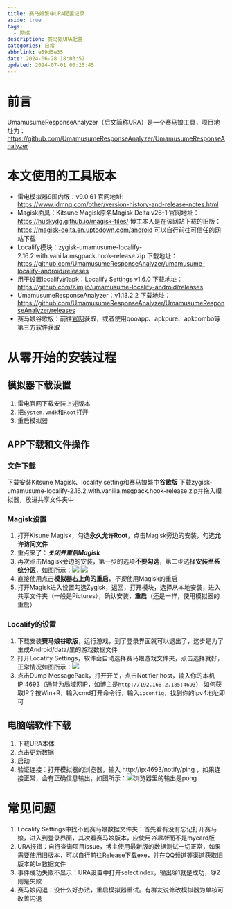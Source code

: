 ```yaml
---
title: 赛马娘繁中URA配置记录
aside: true
tags:
  - 网络
description: 赛马娘URA配置
categories: 日常
abbrlink: e59d5e35
date: 2024-06-28 18:03:52
updated: 2024-07-01 00:25:45
---
```




# 前言
UmamusumeResponseAnalyzer（后文简称URA）是一个赛马娘工具，项目地址为：
https://github.com/UmamusumeResponseAnalyzer/UmamusumeResponseAnalyzer
# 本文使用的工具版本

- 雷电模拟器9国内版：v9.0.61  官网地址: https://www.ldmnq.com/other/version-history-and-release-notes.html
- Magisk面具：Kitsune Magisk原名Magisk Delta v26-1 官网地址： https://huskydg.github.io/magisk-files/ 博主本人是在该网站下载的旧版： https://magisk-delta.en.uptodown.com/android 可以自行前往可信任的网站下载
- Localify模块：zygisk-umamusume-localify-2.16.2.with.vanilla.msgpack.hook-release.zip 下载地址： https://github.com/UmamusumeResponseAnalyzer/umamusume-localify-android/releases
- 用于设置localify的apk：Localify Settings v1.6.0 下载地址： https://github.com/Kimjio/umamusume-localify-android/releases
- UmamusumeResponseAnalyzer：v1.13.2.2 下载地址： https://github.com/UmamusumeResponseAnalyzer/UmamusumeResponseAnalyzer/releases
- 赛马娘谷歌版：前往[官网](https://uma.komoejoy.com/)获取，或者使用qooapp、apkpure、apkcombo等第三方软件获取
# 从零开始的安装过程
## 模拟器下载设置

1. 雷电官网下载安装上述版本
2. 把`System.vmdk`和`Root`打开
3. 重启模拟器

## APP下载和文件操作
### 文件下载
下载安装Kitsune Magisk、localify setting和赛马娘繁中**谷歌版**
下载zygisk-umamusume-localify-2.16.2.with.vanilla.msgpack.hook-release.zip并拖入模拟器，放进共享文件夹中
### Magisk设置

1. 打开Kisune Magisk，勾选**永久允许Root**，点击Magisk旁边的安装，勾选**允许访问文件**
2. 重点来了：***关闭并重启Magisk***
3. 再次点击Magisk旁边的安装，第一步的选项**不要勾选**，第二步选择**安装至系统分区**，如图所示：![](../images/dea47f18cf40dc9c93b60819f073904c.png) ![](../images/caf5dd1164e5cf2a5c5197a6583d913e.png)
4. 直接使用点击**模拟器右上角的重启**，*不要*使用Magisk的重启
5. 打开Magisk进入设置勾选Zygisk，返回，打开模块，选择从本地安装，进入共享文件夹（一般是Pictures），确认安装，**重启**（还是一样，使用模拟器的重启）

### Localify的设置

1. 下载安装**赛马娘谷歌版**，运行游戏，到了登录界面就可以退出了，这步是为了生成Android/data/里的游戏数据文件
2. 打开Locatify Settings，软件会自动选择赛马娘游戏文件夹，点击选择就好，正常情况如图所示：![](../images/bfd49008470e900bc7c441470cb5ac2d.png)
3. 点击Dump MessagePack，打开开关，点击Notifier host，输入你的本机IP:4693（通常为局域网IP，如博主是`http://192.168.2.185:4693`）
   如何获取IP？按Win+R，输入cmd打开命令行，输入`ipconfig`，找到你的ipv4地址即可

## 电脑端软件下载
1. 下载URA本体
2. 点击更新数据
3. 启动
4. 验证连接：打开模拟器的浏览器，输入 http://ip:4693/notify/ping ，如果连接正常，会有正确信息输出，如图所示：![浏览器里的输出是pong](../images/b36af439471dee46bfcf2b9e5073a352.png)

# 常见问题
1. Localify Settings中找不到赛马娘数据文件夹：首先看有没有忘记打开赛马娘，进入到登录界面，其次看赛马娘版本，应使用*谷歌版*而不是mycard版
2. URA报错：自行查询项目issue，博主使用最新版的数据测试一切正常，如果需要使用旧版本，可以自行前往Release下载exe，并在QQ频道等渠道获取旧版本的br数据文件
3. 事件成功失败不显示：URA设置中打开selectindex，输出@1就是成功，@2则是失败
4. 赛马娘闪退：没什么好办法，重启模拟器重试。有群友说修改模拟器为单核可改善闪退